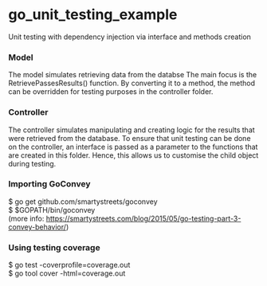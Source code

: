# go_unit_testing_example
Unit testing with dependency injection via interface and methods creation

### Model
The model simulates retrieving data from the databse
The main focus is the RetrievePassesResults() function. By converting it to a method, the method can be overridden for testing purposes in the controller folder.

### Controller
The controller simulates manipulating and creating logic for the results that were retrieved from the database.
To ensure that unit testing can be done on the controller, an interface is passed as a parameter to the functions that are created in this folder. Hence, this allows us to customise the child object during testing. 

### Importing GoConvey 
$ go get github.com/smartystreets/goconvey <br />
$ $GOPATH/bin/goconvey <br />
(more info: https://smartystreets.com/blog/2015/05/go-testing-part-3-convey-behavior/)

### Using testing coverage
$ go test -coverprofile=coverage.out  <br />
$ go tool cover -html=coverage.out <br />
 
